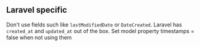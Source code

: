 #

## Laravel specific 
Don't use fields such like `lastModifiedDate` or `DateCreated`. Laravel has `created_at` and `updated_at` out of the box. Set model property timestamps = false when not using them
